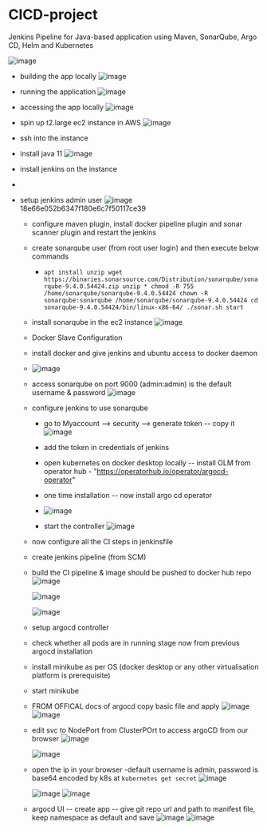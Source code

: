 # CICD-project
Jenkins Pipeline for Java-based application using Maven, SonarQube, Argo CD, Helm and Kubernetes


![image](https://github.com/hemu07/CICD-project/assets/90203539/bebf6e54-50d8-4caa-88f8-ca79ba94b968) 

- building the app locally
  ![image](https://github.com/hemu07/CICD-project/assets/90203539/425f3862-b767-4b6e-acb0-01bea94aec8f)
- running the application
  ![image](https://github.com/hemu07/CICD-project/assets/90203539/37b7b87b-2d6a-4b78-a861-102f6c525c3f)
- accessing the app locally
  ![image](https://github.com/hemu07/CICD-project/assets/90203539/e70d3ef0-db53-43fc-9025-e4a7083054e5)

- spin up t2.large ec2 instance in AWS
  ![image](https://github.com/hemu07/CICD-project/assets/90203539/07d41b16-9525-4866-bbcd-61b64669a924)

- ssh into the instance
- install java 11
  ![image](https://github.com/hemu07/CICD-project/assets/90203539/9ad917f6-17b9-41f8-b525-6ca6b4758a58)
- install jenkins on the instance
- 
- setup jenkins admin user
  ![image](https://github.com/hemu07/CICD-project/assets/90203539/dc9935f6-cdb1-48c4-8fb3-ee23673312d0)
  18e66e052b6347f180e6c7f50117ce39

  - configure maven plugin, install docker pipeline plugin and sonar scanner plugin and restart the jenkins
  - create sonarqube user (from root user login) and then execute below commands
      - `apt install unzip
    wget https://binaries.sonarsource.com/Distribution/sonarqube/sonarqube-9.4.0.54424.zip
    unzip *
    chmod -R 755 /home/sonarqube/sonarqube-9.4.0.54424
    chown -R sonarqube:sonarqube /home/sonarqube/sonarqube-9.4.0.54424
    cd sonarqube-9.4.0.54424/bin/linux-x86-64/
    ./sonar.sh start `

  - install sonarqube in the ec2 instance
    ![image](https://github.com/hemu07/CICD-project/assets/90203539/2c2fc6c9-9b56-40f5-a5e0-f1af56fd30b9)
  - Docker Slave Configuration
  - install docker and give jenkins and ubuntu access to docker daemon
  - ![image](https://github.com/hemu07/CICD-project/assets/90203539/93af5b54-973c-4767-90c4-f6fb4ec881b6)
 
  - access sonarqube on port 9000 (admin:admin) is the default username & password
    ![image](https://github.com/hemu07/CICD-project/assets/90203539/a780d9f3-ea7d-4d13-95ff-86004f0bc8aa)

  - configure jenkins to use sonarqube
    - go to Myaccount --> security --> generate token -- copy it
      ![image](https://github.com/hemu07/CICD-project/assets/90203539/6e518fe2-3e31-43d2-92f9-c21790dd08eb)

    - add the token in credentials of jenkins
   
    - open kubernetes on docker desktop locally -- install OLM from operator hub - "https://operatorhub.io/operator/argocd-operator"
    - one time installation -- now install argo cd operator
    - ![image](https://github.com/hemu07/CICD-project/assets/90203539/a634b471-37a9-4997-8763-6736fd9ed4b7)

    - start the controller
      ![image](https://github.com/hemu07/CICD-project/assets/90203539/27913ec3-a484-45ef-9109-a1ad37dd4df6)

  - now configure all the CI steps in jenkinsfile
  - create jenkins pipeline (from SCM)
  - build the CI pipeline & image should be pushed to docker hub repo
    ![image](https://github.com/hemu07/CICD-project/assets/90203539/9e2d0f59-942f-4a7f-a274-9b3f25cd3101)

    ![image](https://github.com/hemu07/CICD-project/assets/90203539/61408869-adc5-4cb5-b7ae-42d489f14599)

    ![image](https://github.com/hemu07/CICD-project/assets/90203539/c7cea1f3-8103-4dfa-81a2-675220572bdc)


  - setup argocd controller
  - check whether all pods are in running stage now from previous argocd installation
  - install minikube as per OS (docker desktop or any other virtualisation platform is prerequisite)
  - start minikube
  
  - FROM OFFICAL docs of argocd copy basic file and apply
    ![image](https://github.com/hemu07/CICD-project/assets/90203539/4c0e24e9-be60-470e-b2e9-9a3eab27e523)
    ![image](https://github.com/hemu07/CICD-project/assets/90203539/ffeb5c64-1627-46e2-aaf4-cad7a5fe968a)

  - edit svc to NodePort from ClusterPOrt to access argoCD from our browser
    ![image](https://github.com/hemu07/CICD-project/assets/90203539/a3791eee-a827-4a59-9978-2388e0595f9a)

    ![image](https://github.com/hemu07/CICD-project/assets/90203539/c28fc31e-889a-4b20-b9c1-fce94e212af7)
  - open the ip in your browser
    -default username is admin, password is base64 encoded by k8s at `kubernetes get secret`
    ![image](https://github.com/hemu07/CICD-project/assets/90203539/d96a544d-79ba-419f-bb2f-83ccd96842da)

    ![image](https://github.com/hemu07/CICD-project/assets/90203539/d48a78a1-2b7b-483c-9f9c-98d50687ba10)
    ![image](https://github.com/hemu07/CICD-project/assets/90203539/aef46be1-d5a2-4db1-8be1-16d1f5817845)

   - argocd UI -- create app -- give git repo url and path to manifest file, keep namespace as default and save
     ![image](https://github.com/hemu07/CICD-project/assets/90203539/8f541a97-e973-4750-879a-b6fc257822e4)
     ![image](https://github.com/hemu07/CICD-project/assets/90203539/543c4a4a-d607-4dea-b600-96d5cc4aaf12)


